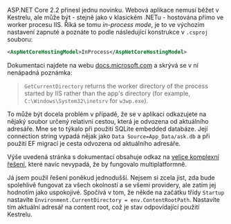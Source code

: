 <!-- dcterms:title = Jak na aktuální adresář v InProcess režimu ASP.NET Core 2.2 -->
<!-- dcterms:abstract = ASP.NET Core 2.2 přinesl novinku: InProcess režim běhu webových aplikací. Došlo tam ovšem k jedné potenciálně breaking change, a to ke změně pracovního adresáře. Třeba EF migrace proti SQLite to nepřijaly úplně s nadšením. Náprava je naštěstí snadná. -->
<!-- dcterms:creator = Michal Altair Valášek -->
<!-- x4w:pictureUrl = /perex-pictures/20190221-inproc-cwd.png -->
<!-- x4w:pictureWidth = 150 -->
<!-- x4w:pictureHeight = 150 -->
<!-- x4w:coverUrl = /cover-pictures/20190221-inproc-cwd.jpg -->
<!-- x4w:category = IT -->
<!-- x4w:category = Tipy, triky -->
<!-- dcterms:date = 2019-02-21T01:00:00 -->

ASP.NET Core 2.2 přinesl jednu novinku. Webová aplikace nemusí běžet v Kestrelu, ale může být - stejně jako v klasickém .NETu - hostována přímo ve worker procesu IIS. Říká se tomu _in-process mode_, je to ve výchozím nastavení zapnuté a poznáte to podle následující konstrukce v `.csproj` souboru:

```xml
<AspNetCoreHostingModel>InProcess</AspNetCoreHostingModel>
```

Dokumentaci najdete na webu [docs.microsoft.com](https://docs.microsoft.com/en-us/aspnet/core/host-and-deploy/aspnet-core-module?view=aspnetcore-2.2) a skrývá se v ní nenápadná poznámka:

> `GetCurrentDirectory` returns the worker directory of the process started by IIS rather than the app's directory (for example, `C:\Windows\System32\inetsrv` for `w3wp.exe`).

To může být docela problém v případě, že se v aplikaci odkazujete na nějaký soubor určený relativní cestou, která je odvozena od aktuálního adresáře. Mne se to týkalo při použití SQLite embedded databáze. Její connection string vypadá nějak jako `Data Source=App_Data/ask.db` a při použití EF migrací je cesta odvozena od aktuálního adresáře.

Výše uvedená stránka s dokumentací obsahuje odkaz na [velice komplexní řešení](https://github.com/aspnet/Docs/blob/master/aspnetcore/host-and-deploy/aspnet-core-module/samples_snapshot/2.x/CurrentDirectoryHelpers.cs), které navíc nevypadá, že by fungovalo multiplatformně.

Já jsem použil řešení poněkud jednodušší. Nejsem si zcela jist, zda bude spolehlivě fungovat za všech okolností a se všemi providery, ale zatím jej hodnotím jako uspokojivé. Spočívá v tom, že někde na začátku třídy `Startup` nastavíte `Environment.CurrentDirectory = env.ContentRootPath`. Nastavíte tím aktuální adresář na content root, což je stav odpovídající použití Kestrelu.